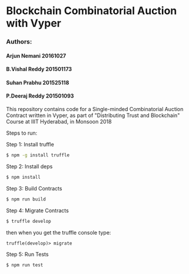 # Blockchain Combinatorial Auction with Vyper
### Authors:
#### Arjun Nemani    20161027 
#### B.Vishal Reddy  201501173
#### Suhan Prabhu    201525118 
#### P.Deeraj Reddy  201501093


 This repository contains code for a Single-minded Combinatorial Auction Contract written in Vyper, as part of "Distributing Trust and Blockchain" Course at IIIT Hyderabad, in Monsoon 2018 

Steps to run:

Step 1: Install truffle
```bash
$ npm -g install truffle
```

Step 2: Install deps
```bash
$ npm install
```

Step 3: Build Contracts

```bash
$ npm run build
```

Step 4: Migrate Contracts

```bash
$ truffle develop
```
then when you get the truffle console type:

```
truffle(develop)> migrate
```

Step 5: Run Tests 

```bash 
$ npm run test
```
